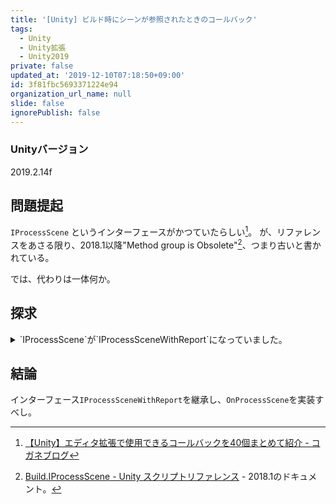 ```yaml
---
title: '[Unity] ビルド時にシーンが参照されたときのコールバック'
tags:
  - Unity
  - Unity拡張
  - Unity2019
private: false
updated_at: '2019-12-10T07:18:50+09:00'
id: 3f81fbc5693371224e94
organization_url_name: null
slide: false
ignorePublish: false
---
```

### Unityバージョン
2019.2.14f


## 問題提起

`IProcessScene` というインターフェースがかつていたらしい[^1]。
が、リファレンスをあさる限り、2018.1以降"Method group is Obsolete"[^2]、つまり古いと書かれている。

では、代わりは一体何か。

## 探求

<details><summary>`IProcessScene`が`IProcessSceneWithReport`になっていました。</summary><div>
とりあえず`IProcessScene`でぐぐると、ドンピシャなのではというQ&Aを発見。
> Remote Settingsを利用する際、Asset Storeからパッケージをインポートすると、次のようなコンパイルエラーが発生します。
>
> ```
> Assets/Editor/RemoteSettings/RemoteSettingsLinker.cs(23,18): error CS0535: `UnityEngine.Analytics.RemoteSettingsLinker' does not implement interface member `UnityEditor.Build.IPreprocessBuild.OnPreprocessBuild(UnityEditor.BuildTarget, string)'
> 
> Assets/Editor/RemoteSettings/RemoteSettingsLinker.cs(23,18): error CS0535: `UnityEngine.Analytics.RemoteSettingsLinker' does not implement interface member `UnityEditor.Build.IPreprocessBuild.OnPreprocessBuild(UnityEditor.BuildTarget, string)'
> ```
> [^3]

読み進めると、`IProcessScene`が`IProcessSceneWithReport`に置き換わっている様子なので、スクリプトリファレンスを見てみる。

https://docs.unity3d.com/ja/2019.2/ScriptReference/Build.IProcessSceneWithReport.OnProcessScene.html

ビンゴ！恐らく、引数に`Build.Reporting.BuildReport`が加わってあたらしくなったためだろう。
</div></details>

## 結論

インターフェース`IProcessSceneWithReport`を継承し、`OnProcessScene`を実装すべし。


[^1]: [【Unity】エディタ拡張で使用できるコールバックを40個まとめて紹介 - コガネブログ](http://baba-s.hatenablog.com/entry/2017/12/04/090000)
[^2]: [Build.IProcessScene - Unity スクリプトリファレンス](https://docs.unity3d.com/ja/2018.1/ScriptReference/Build.IProcessScene.html) - 2018.1のドキュメント。
[^3]: [Unity2018以降でRemote Settingsをインポートするとコンパイルエラーになる場合の対処法 &ndash; ユニティ・テクノロジーズ・ジャパン合同会社](https://helpdesk.unity3d.co.jp/hc/ja/articles/360032362271-Unity2018%E4%BB%A5%E9%99%8D%E3%81%A7Remote-Settings%E3%82%92%E3%82%A4%E3%83%B3%E3%83%9D%E3%83%BC%E3%83%88%E3%81%99%E3%82%8B%E3%81%A8%E3%82%B3%E3%83%B3%E3%83%91%E3%82%A4%E3%83%AB%E3%82%A8%E3%83%A9%E3%83%BC%E3%81%AB%E3%81%AA%E3%82%8B%E5%A0%B4%E5%90%88%E3%81%AE%E5%AF%BE%E5%87%A6%E6%B3%95)
